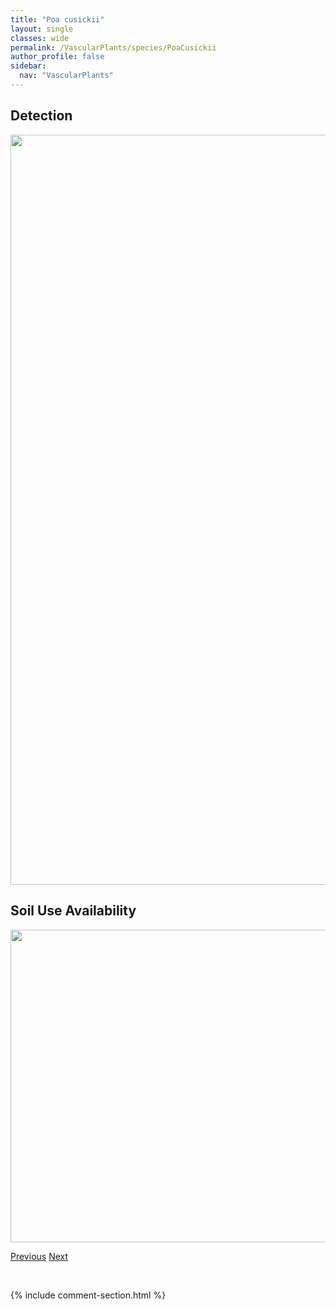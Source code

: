 ```yaml
---
title: "Poa cusickii"
layout: single
classes: wide
permalink: /VascularPlants/species/PoaCusickii
author_profile: false
sidebar:
  nav: "VascularPlants"
---
```


<h2>Detection</h2>

<a href="https://drive.google.com/uc?export=view&id=15Niqd1xTmr0sgJ9DB7K1wxjPa9Cik6xj">
<img src="https://drive.google.com/uc?export=view&id=15Niqd1xTmr0sgJ9DB7K1wxjPa9Cik6xj" height = "1200" width = "800">
</a>


<h2>Soil Use Availability</h2>

<a href="https://drive.google.com/uc?export=view&id=1cHvAtuWek3wja1gdrbpL0553yZouRYO4">
<img src="https://drive.google.com/uc?export=view&id=1cHvAtuWek3wja1gdrbpL0553yZouRYO4" height = "500" width = "1000">
</a>


<a href="/DevelopmentWebsite/VascularPlants/species/PoaCompressa" class="pagination--pager" title="Poa compressa">Previous</a> <a href="/DevelopmentWebsite/VascularPlants/species/PoaGlauca" class="pagination--pager" title="Poa glauca">Next</a>

<p>&nbsp;</p>

{% include comment-section.html %}

